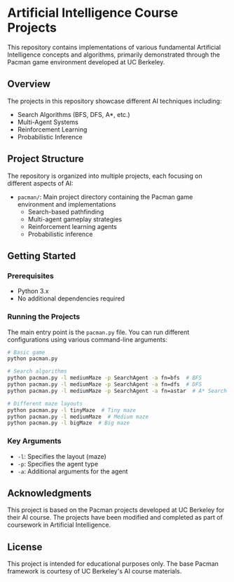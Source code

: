 # Artificial Intelligence Course Projects

This repository contains implementations of various fundamental Artificial Intelligence concepts and algorithms, primarily demonstrated through the Pacman game environment developed at UC Berkeley.

## Overview

The projects in this repository showcase different AI techniques including:
- Search Algorithms (BFS, DFS, A*, etc.)
- Multi-Agent Systems
- Reinforcement Learning
- Probabilistic Inference

## Project Structure

The repository is organized into multiple projects, each focusing on different aspects of AI:

- `pacman/`: Main project directory containing the Pacman game environment and implementations
  - Search-based pathfinding
  - Multi-agent gameplay strategies
  - Reinforcement learning agents
  - Probabilistic inference

## Getting Started

### Prerequisites
- Python 3.x
- No additional dependencies required

### Running the Projects

The main entry point is the `pacman.py` file. You can run different configurations using various command-line arguments:

```bash
# Basic game
python pacman.py

# Search algorithms
python pacman.py -l mediumMaze -p SearchAgent -a fn=bfs  # BFS
python pacman.py -l mediumMaze -p SearchAgent -a fn=dfs  # DFS
python pacman.py -l mediumMaze -p SearchAgent -a fn=astar  # A* Search

# Different maze layouts
python pacman.py -l tinyMaze  # Tiny maze
python pacman.py -l mediumMaze  # Medium maze
python pacman.py -l bigMaze  # Big maze
```

### Key Arguments
- `-l`: Specifies the layout (maze)
- `-p`: Specifies the agent type
- `-a`: Additional arguments for the agent

## Acknowledgments

This project is based on the Pacman projects developed at UC Berkeley for their AI course. The projects have been modified and completed as part of coursework in Artificial Intelligence.

## License

This project is intended for educational purposes only. The base Pacman framework is courtesy of UC Berkeley's AI course materials.

